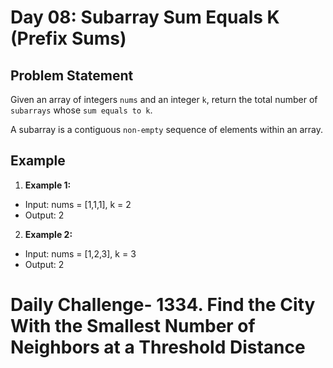 # Day 08: Subarray Sum Equals K (Prefix Sums)

## Problem Statement

Given an array of integers `nums` and an integer `k`, return the total number of `subarrays` whose `sum equals to k`.

A subarray is a contiguous `non-empty` sequence of elements within an array.

## Example

1. **Example 1:**
- Input: nums = [1,1,1], k = 2
- Output: 2

2. **Example 2:**
- Input: nums = [1,2,3], k = 3
- Output: 2

# Daily Challenge- 1334. Find the City With the Smallest Number of Neighbors at a Threshold Distance